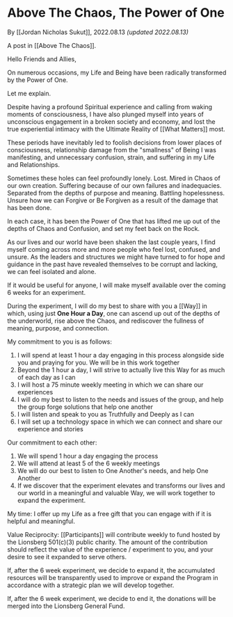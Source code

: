 # Above The Chaos,  The Power of One
By [[Jordan Nicholas Sukut]], 2022.08.13 _(updated 2022.08.13)_

A post in [[Above The Chaos]].

Hello Friends and Allies, 

On numerous occasions, my Life and Being have been radically transformed by the Power of One. 

Let me explain. 

Despite having a profound Spiritual experience and calling from waking moments of consciousness, I have also plunged myself into years of unconscious engagement in a broken society and economy, and lost the true experiential intimacy with the Ultimate Reality of [[What Matters]] most. 

These periods have inevitably led to foolish decisions from lower places of consciousness, relationship damage from the "smallness" of Being I was manifesting, and unnecessary confusion, strain, and suffering in my Life and Relationships. 

Sometimes these holes can feel profoundly lonely. Lost. Mired in Chaos of our own creation. Suffering because of our own failures and inadequacies. Separated from the depths of purpose and meaning. Battling hopelessness. Unsure how we can Forgive or Be Forgiven as a result of the damage that has been done. 

In each case, it has been the Power of One that has lifted me up out of the depths of Chaos and Confusion, and set my feet back on the Rock. 

As our lives and our world have been shaken the last couple years, I find myself coming across more and more people who feel lost, confused, and unsure. As the leaders and structures we might have turned to for hope and guidance in the past have revealed themselves to be corrupt and lacking, we can feel isolated and alone. 

If it would be useful for anyone, I will make myself available over the coming 6 weeks for an experiment. 

During the experiment, I will do my best to share with you a [[Way]] in which, using just **One Hour a Day**, one can ascend up out of the depths of the underworld, rise above the Chaos, and rediscover the fullness of meaning, purpose, and connection. 

My commitment to you is as follows: 

1. I will spend at least 1 hour a day engaging in this process alongside side you and praying for you. We will be in this work together  
2. Beyond the 1 hour a day, I will strive to actually live this Way for as much of each day as I can  
3. I will host a 75 minute weekly meeting in which we can share our experiences   
4. I will do my best to listen to the needs and issues of the group, and help the group forge solutions that help one another  
5. I will listen and speak to you as Truthfully and Deeply as I can  
6. I will set up a technology space in which we can connect and share our experience and stories  

Our commitment to each other: 

1. We will spend 1 hour a day engaging the process  
2. We will attend at least 5 of the 6 weekly meetings  
3. We will do our best to listen to One Another's needs, and help One Another 
4. If we discover that the experiment elevates and transforms our lives and our world in a meaningful and valuable Way, we will work together to expand the experiment. 

My time: I offer up my Life as a free gift that you can engage with if it is helpful and meaningful. 

Value Reciprocity: [[Participants]] will contribute weekly to fund hosted by the Lionsberg 501(c)(3) public charity. The amount of the contribution should reflect the value of the experience / experiment to you, and your desire to see it expanded to serve others. 

If, after the 6 week experiment, we decide to expand it, the accumulated resources will be transparently used to improve or expand the Program in accordance with a strategic plan we will develop together. 

If, after the 6 week experiment, we decide to end it, the donations will be merged into the Lionsberg General Fund. 


